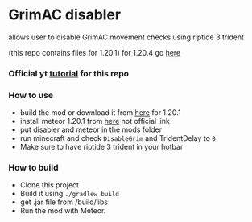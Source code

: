 # GrimAC disabler

allows user to disable GrimAC movement checks using riptide 3 trident

(this repo contains files for 1.20.1) for 1.20.4 go [here](https://github.com/ImNotDeadYet/grim-trident/tree/1.20.4)


### Official yt [tutorial](https://www.youtube.com/watch?v=RQ_mNMvEht8) for this repo

### How to use 
- build the mod or download it from [here](https://github.com/ImNotDeadYet/grim-trident/releases/tag/1.0.2) for 1.20.1
- install meteor 1.20.1 from [here](https://maven.meteordev.org/releases/meteordevelopment/meteor-client/0.5.4/meteor-client-0.5.4.jar) not official link
- put disabler and meteor in the mods folder
- run minecraft and check `DisableGrim` and TridentDelay to `0`
- Make sure to have riptide 3 trident in your hotbar



### How to build
- Clone this project
- Build it using `./gradlew build`
- get .jar file from /build/libs
- Run the mod with Meteor.
